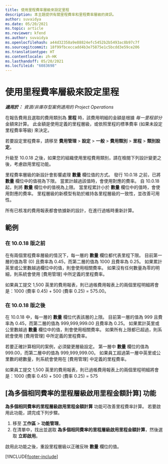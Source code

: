 ```yaml
---
title: 使用里程費率層級來設定里程
description: 本主題提供有關里程費率和里程費率層級的資訊。
author: suvaidya
ms.date: 05/20/2021
ms.topic: article
ms.reviewer: kfend
ms.author: suvaidya
ms.openlocfilehash: a44d32358a9e88824efc5452b2b5493ac8b97c7f
ms.sourcegitcommit: 18f99fbceccadd4b3e75875e1c5bcdd3e59ce206
ms.translationtype: HT
ms.contentlocale: zh-HK
ms.lasthandoff: 05/20/2021
ms.locfileid: "6083698"
---
```

# <a name="set-up-mileage-using-mileage-rate-tiers"></a>使用里程費率層級來設定里程

_**適用於：** 資源/非庫存型案例適用的 Project Operations_

在報告費用且選取的費用類別為 **里程** 時，該費用明細的金額是根據 *每一里程部分* 金額來計算。 此金額是使用定義的里程層級，或依照里程的標準費率 (如果未設定里程費率等級) 來決定。 

若要設定里程費率，請移至 **費用管理** > **設定** > **一般** > **費用類別** > **里程** > **類別設定**。

升級至 10.0.18 之後，如果您的組織使用里程費用類別，請在檢閱下列設計變更之後，考慮啟用里程功能。 

里程費率層級的新設計會影響處理 **數量** 欄位值的方式。 發行 10.0.18 之前，已將 **數量** 欄位中的值視為下限。 當累計越過該值時，會使用對應的費率。  自 10.0.18 起，則將 **數量** 欄位中的值視為上限。 當里程累計小於 **數量** 欄位中的值時，會使用對應的費率。  里程層級的新模型有助於維持各里程層級的一致性，並改善可用性。   

所有已核准的費用報表都會依據新的設計，在進行過帳時重新計算。

## <a name="example"></a>範例
 
### <a name="before-version-10018"></a>在 10.0.18 版之前
在有兩個里程費率層級的情況下，每一層的 **數量** 欄位都代表里程下限。 目前第一層的值為零 (0) 且費率為 0.45，而第二層的值為 1000 且費率為 0.25。 如果累計英里或公里數越過欄位中的值，則會使用相關費率。 如果沒有任何數量為零的明細，則系統會使用 [費用管理] 中所定義的里程費率。 
 
如果員工提交 1,500 英里的費用報表，則已過帳費用報表上的兩個里程明細將會是：1000 (費率 0.45) + 500 (費率 0.25) = 575.00。

### <a name="after-version-10018"></a>在 10.0.18 版之後
在 10.0.18 中，每一層的 **數量** 欄位代表該層的上限。 目前第一層的值為 999 且費率為 0.45，而第二層的值為 999,999,999.00 且費率為 0.25。 如果累計英里或公里數越過 **數量** 欄位中的值，則會使用相關費率。 如果所有上限都已超過，則系統會使用 [費用管理] 中所定義的里程費率。 
 
若要正確計算相同的案例，必須變更層級設定。 第一層中 **數量** 欄位的值為 999.00，而第二層中的值為 999,999,999.00。 如果員工超過第一層中英里或公里數的總數量，則系統會使用在 [費用管理] 中定義的里程費率。 
  
如果員工提交 1,500 英里的費用報表，則已過帳費用報表上的兩個里程明細將會是：1000 (費率 0.45) + 500 (費率 0.25) = 575

## <a name="enable-the-mileage-amount-calculation-for-multiple-mileage-tiers-with-same-rate-feature"></a>[為多個相同費率的里程層級啟用里程金額計算] 功能

**為多個相同費率的里程層級啟用里程金額計算** 功能可改善里程費率計算。 若要啟用此功能，請完成下列步驟。

1. 移至 **工作區** > **功能管理**。 
2. 在清單中，找出並選取 **為多個相同費率的里程層級啟用里程金額計算**，然後選取 **立即啟用**。

啟用此功能之後，重設里程層級以正確反映 **數量** 欄位的值。 


[!INCLUDE[footer-include](../includes/footer-banner.md)]
